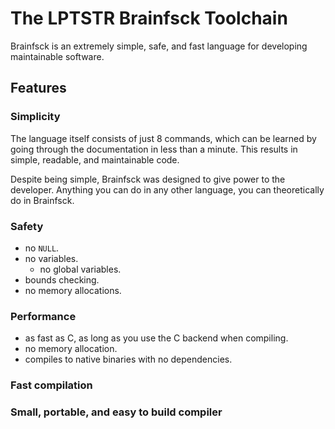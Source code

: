 # The LPTSTR Brainfsck Toolchain

Brainfsck is an extremely simple, safe, and fast language for developing
maintainable software.

## Features

### Simplicity

The language itself consists of just 8 commands, which can be learned by
going through the documentation in less than a minute. This results in
simple, readable, and maintainable code.

Despite being simple, Brainfsck was designed to give power to the developer.
Anything you can do in any other language, you can theoretically do in
Brainfsck.

### Safety

- no `NULL`.
- no variables.
	- no global variables.
- bounds checking.
- no memory allocations.

### Performance
- as fast as C, as long as you use the C backend when compiling.
- no memory allocation.
- compiles to native binaries with no dependencies.

### Fast compilation

<!-- TODO: add benches -->

### Small, portable, and easy to build compiler

<!-- TODO: add more marketing blurbs here -->
